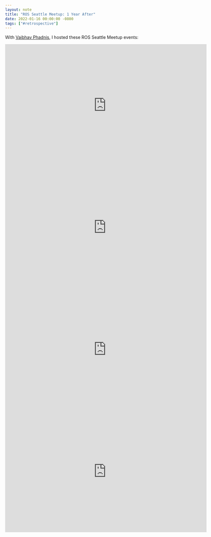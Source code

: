 ```yaml
---
layout: note
title: "ROS Seattle Meetup: 1 Year After"
date: 2022-01-16 00:00:00 -0800
tags: ["#retrospective"]
---
```


With [Vaibhav Phadnis](https://www.linkedin.com/in/vaibhav-phadnis-4637b84/), I hosted these ROS Seattle Meetup events:

<iframe width="655" height="397" src="https://www.youtube.com/embed/videoseries?list=PLznkdfD7hD6Jnue9gvPY6CHcr3AvgmmEv" title="YouTube video player" frameborder="0" allow="accelerometer; autoplay; clipboard-write; encrypted-media; gyroscope; picture-in-picture; web-share" allowfullscreen></iframe>

<iframe width="655" height="397" src="https://www.youtube.com/embed/T1YwSFzyYRA" title="YouTube video player" frameborder="0" allow="accelerometer; autoplay; clipboard-write; encrypted-media; gyroscope; picture-in-picture; web-share" allowfullscreen></iframe>

<iframe width="655" height="397" src="https://www.youtube.com/embed/FuFccwmvaAs" title="YouTube video player" frameborder="0" allow="accelerometer; autoplay; clipboard-write; encrypted-media; gyroscope; picture-in-picture; web-share" allowfullscreen></iframe>

<iframe width="655" height="397" src="https://www.youtube.com/embed/M1ZTYvdTW2s" title="YouTube video player" frameborder="0" allow="accelerometer; autoplay; clipboard-write; encrypted-media; gyroscope; picture-in-picture; web-share" allowfullscreen></iframe>

<!-- Ever since I came back to Seattle from Bay Area, I missed vibrant robotics meetup events.
So I checked out robotics-related meetups and found:
- [ROS Seattle Meetup](https://www.meetup.com/ROS-Seattle/)
- [Seattle Robotics Society](https://seattlerobotics.org/)
- [Hardware Happy Hour (3H) Seattle](https://www.meetup.com/seattle-hardware-happy-hour-3h/)

I found ROS Seattle the most relevant to what I was interested in.
Seattle Robotics Society had a long traiditon and looked really interesting, they were focusing on education too which made it extra interesting.
Hardware Happy Hour (3H) Seattle.

There was a call that will be ended and while I was contemplating on stepping up Vihav saved the site!
I dmed him to join as an organizer.

We liked previous meetup, decided to follow a similar format.
We will be fionding people and network, we'll just do so over online using a tool like gather.
BEcause it was during covid, zoom + gather to .
This went on for about an year and record talks are available at the end

Here are few things I've learned from hosting.
- Using the current format Montly is too much. Many be for organizers as well as. difficult to find people and not too many people shows up, etc.
    I would try something like hardware meetup, jsut hanging out--then finding time is difficult.
- Focusing on tech talk, or go big or go home...
- More interactive session
    - ...
    - ligthening talk, etc.
- 

We orgainzed events for ~year and hosted talks and social events.
Roughly 
Video re

<div class='embed-container'><iframe src="https://www.youtube.com/embed/videoseries?list=PLznkdfD7hD6Jnue9gvPY6CHcr3AvgmmEv" frameborder="0" allow="accelerometer; autoplay; clipboard-write; encrypted-media; gyroscope; picture-in-picture" allowfullscreen></iframe></div>
<iframe width="560" height="315" src="https://www.youtube.com/embed/videoseries?list=PLznkdfD7hD6Jnue9gvPY6CHcr3AvgmmEv" title="YouTube video player" frameborder="0" allow="accelerometer; autoplay; clipboard-write; encrypted-media; gyroscope; picture-in-picture; web-share" allowfullscreen></iframe>

<iframe width="720" height="405" src="https://www.youtube.com/embed/?listType=playlist&list=PLznkdfD7hD6Jnue9gvPY6CHcr3AvgmmEv" frameborder="0" allowfullscreen>

<span class="post-meta"> Feb, 2021. </span> [Vaibhav Phadnis](https://www.linkedin.com/in/vaibhav-phadnis-4637b84/) and I stepped up as [ROS Seattle](https://www.meetup.com/ROS-Seattle/) co-organizers. -->
